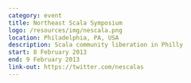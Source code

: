 ```yaml
---
category: event
title: Northeast Scala Symposium
logo: /resources/img/nescala.png
location: Philadelphia, PA, USA
description: Scala community liberation in Philly
start: 8 February 2013
end: 9 February 2013
link-out: https://twitter.com/nescalas
---
```


